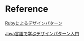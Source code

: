 # Reference
[Rubyによるデザインパターン](https://www.amazon.co.jp/dp/4894712857/ref=cm_sw_r_tw_dp_U_x_wRX2Db5FAT0DR)

[Java言語で学ぶデザインパターン入門](https://www.amazon.co.jp/dp/B00I8ATHGW/ref=cm_sw_r_tw_dp_U_x_CWC4DbZHZ1ESF)
